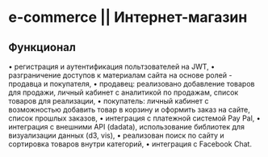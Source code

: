 # e-commerce || Интернет-магазин

## Функционал

• регистрация и аутентификация польтзователей на JWT,
• разграничение доступов к материалам сайта на основе ролей - продавца и покупателя,
• продавец: реализовано добавление товаров для продажи, личный кабинет с аналитикой по продажам, список товаров для реализации,
• покупатель: личный кабинет с возможностью добавить товар в корзину и оформить заказ на сайте, список прошлых заказов,
• интеграция с платежной системой Pay Pal,
• интеграция с внешними API (dadata), использование библиотек для визуализации данных (d3, vis),
• реализован поиск по сайту и сортировка товаров внутри категорий,
• интеграция с Facebook Chat.



